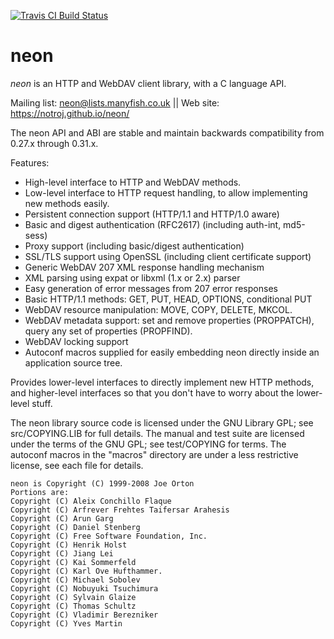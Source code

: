 
[![Travis CI Build Status](https://travis-ci.org/notroj/neon.svg?branch=0.31.x)](https://travis-ci.org/notroj/neon)

# neon

_neon_ is an HTTP and WebDAV client library, with a C language API.

Mailing list: neon@lists.manyfish.co.uk || Web site: https://notroj.github.io/neon/

The neon API and ABI are stable and maintain backwards compatibility
from 0.27.x through 0.31.x.

Features:

 - High-level interface to HTTP and WebDAV methods.
 - Low-level interface to HTTP request handling, to allow implementing
   new methods easily.
 - Persistent connection support (HTTP/1.1 and HTTP/1.0 aware)
 - Basic and digest authentication (RFC2617) (including auth-int, md5-sess)
 - Proxy support (including basic/digest authentication)
 - SSL/TLS support using OpenSSL (including client certificate support)
 - Generic WebDAV 207 XML response handling mechanism
 - XML parsing using expat or libxml (1.x or 2.x) parser
 - Easy generation of error messages from 207 error responses
 - Basic HTTP/1.1 methods: GET, PUT, HEAD, OPTIONS, conditional PUT
 - WebDAV resource manipulation: MOVE, COPY, DELETE, MKCOL.
 - WebDAV metadata support: set and remove properties (PROPPATCH), query
   any set of properties (PROPFIND).
 - WebDAV locking support
 - Autoconf macros supplied for easily embedding neon directly inside 
   an application source tree.

Provides lower-level interfaces to directly implement new HTTP
methods, and higher-level interfaces so that you don't have to worry
about the lower-level stuff.

The neon library source code is licensed under the GNU Library GPL;
see src/COPYING.LIB for full details.  The manual and test suite are
licensed under the terms of the GNU GPL; see test/COPYING for terms.
The autoconf macros in the "macros" directory are under a less
restrictive license, see each file for details.

~~~
neon is Copyright (C) 1999-2008 Joe Orton
Portions are:
Copyright (C) Aleix Conchillo Flaque
Copyright (C) Arfrever Frehtes Taifersar Arahesis
Copyright (C) Arun Garg
Copyright (C) Daniel Stenberg
Copyright (C) Free Software Foundation, Inc.
Copyright (C) Henrik Holst
Copyright (C) Jiang Lei
Copyright (C) Kai Sommerfeld
Copyright (C) Karl Ove Hufthammer.
Copyright (C) Michael Sobolev
Copyright (C) Nobuyuki Tsuchimura
Copyright (C) Sylvain Glaize
Copyright (C) Thomas Schultz
Copyright (C) Vladimir Berezniker
Copyright (C) Yves Martin
~~~
